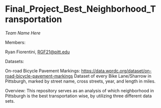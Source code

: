 # Final_Project_Best_Neighborhood_Transportation

*Team Name Here*

Members:



Ryan Fiorentini, RGF21@pitt.edu



Datasets:

On-road Bicycle Pavement Markings: https://data.wprdc.org/dataset/on-road-bicycle-pavement-markings 
Dataset of every Bike Lane/Sharrow in Pittsburgh, marked by street name, cross streets, year, and length in miles. 



Overview:
This repository serves as an analysis of which neighborhood in Pittsburgh is the best transportation wise, by utilizing three different data sets. 
